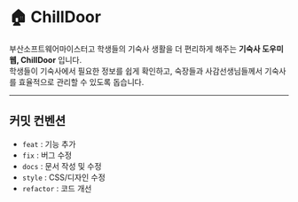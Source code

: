 # 🏠 ChillDoor
부산소프트웨어마이스터고 학생들의 기숙사 생활을 더 편리하게 해주는 **기숙사 도우미 웹, ChillDoor** 입니다.
<br />
학생들이 기숙사에서 필요한 정보를 쉽게 확인하고, 숙장들과 사감선생님들께서 기숙사를 효율적으로 관리할 수 있도록 돕습니다.

---

## 커밋 컨벤션 

- `feat` : 기능 추가  
- `fix` : 버그 수정  
- `docs` : 문서 작성 및 수정
- `style` : CSS/디자인 수정
- `refactor` : 코드 개선
